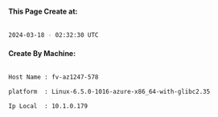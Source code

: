 
   
#### This Page Create at:

```bash

2024-03-18 - 02:32:30 UTC

```

#### Create By Machine:

```bash

Host Name : fv-az1247-578

platform  : Linux-6.5.0-1016-azure-x86_64-with-glibc2.35

Ip Local  : 10.1.0.179

```

